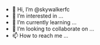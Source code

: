 - 👋 Hi, I’m @skywalkerfc
- 👀 I’m interested in ...
- 🌱 I’m currently learning ...
- 💞️ I’m looking to collaborate on ...
- 📫 How to reach me ...

<!---
skywalkerfc/skywalkerfc is a ✨ special ✨ repository because its `README.md` (this file) appears on your GitHub profile.
You can click the Preview link to take a look at your changes.
--->

